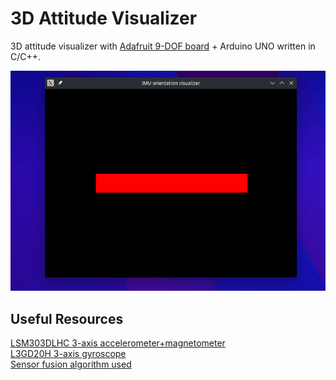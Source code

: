 # 3D Attitude Visualizer

3D attitude visualizer with [Adafruit 9-DOF board](https://www.adafruit.com/product/1714) + Arduino UNO written in C/C++.

![](https://github.com/stepank1/imu-visualizer/blob/main/demo.gif)

## Useful Resources
[LSM303DLHC 3-axis accelerometer+magnetometer](https://www.pololu.com/product/2124) <br />
[L3GD20H 3-axis gyroscope](https://www.pololu.com/product/2125) <br />
[Sensor fusion algorithm used](https://diydrones.com/forum/topics/simple-imu-my-quaternion-based-complimentary-filter)
